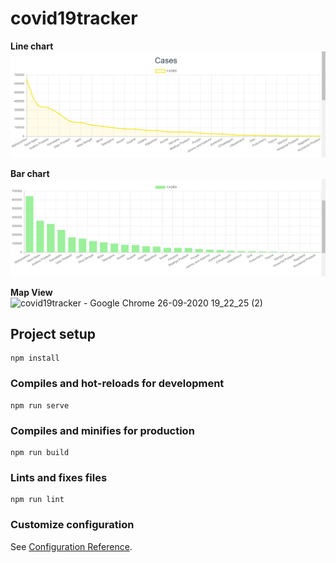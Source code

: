 # **covid19tracker**

**Line chart**
<img src="./src/LineChrat.png">

**Bar chart**
<img src="./src/BarChart.png">

**Map View**
<br/>
![covid19tracker - Google Chrome 26-09-2020 19_22_25 (2)](https://user-images.githubusercontent.com/43717493/98665829-2e011980-2372-11eb-95d9-90955fc20c51.png)



## Project setup
```
npm install
```

### Compiles and hot-reloads for development
```
npm run serve
```

### Compiles and minifies for production
```
npm run build
```

### Lints and fixes files
```
npm run lint
```

### Customize configuration
See [Configuration Reference](https://cli.vuejs.org/config/).
